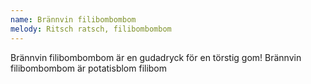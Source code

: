 ```yaml
---
name: Brännvin filibombombom
melody: Ritsch ratsch, filibombombom
---
```

Brännvin filibombombom
är en gudadryck för en törstig gom!
Brännvin filibombombom
är potatisblom filibom